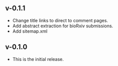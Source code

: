 ## v-0.1.1

* Change title links to direct to comment pages.
* Add abstract extraction for bioRxiv submissions.
* Add sitemap.xml

## v-0.1.0

* This is the initial release.